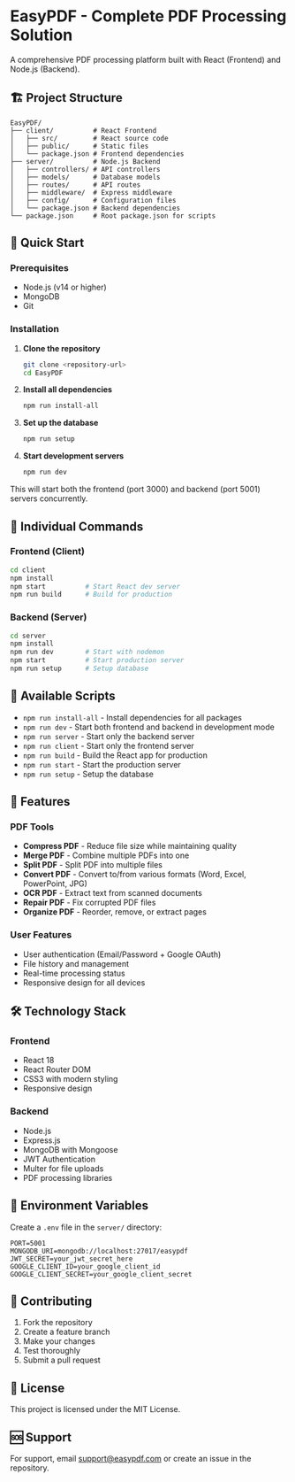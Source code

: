 # EasyPDF - Complete PDF Processing Solution

A comprehensive PDF processing platform built with React (Frontend) and Node.js (Backend).

## 🏗️ Project Structure

```
EasyPDF/
├── client/          # React Frontend
│   ├── src/         # React source code
│   ├── public/      # Static files
│   └── package.json # Frontend dependencies
├── server/          # Node.js Backend
│   ├── controllers/ # API controllers
│   ├── models/      # Database models
│   ├── routes/      # API routes
│   ├── middleware/  # Express middleware
│   ├── config/      # Configuration files
│   └── package.json # Backend dependencies
└── package.json     # Root package.json for scripts
```

## 🚀 Quick Start

### Prerequisites
- Node.js (v14 or higher)
- MongoDB
- Git

### Installation

1. **Clone the repository**
   ```bash
   git clone <repository-url>
   cd EasyPDF
   ```

2. **Install all dependencies**
   ```bash
   npm run install-all
   ```

3. **Set up the database**
   ```bash
   npm run setup
   ```

4. **Start development servers**
   ```bash
   npm run dev
   ```

This will start both the frontend (port 3000) and backend (port 5001) servers concurrently.

## 📁 Individual Commands

### Frontend (Client)
```bash
cd client
npm install
npm start          # Start React dev server
npm run build      # Build for production
```

### Backend (Server)
```bash
cd server
npm install
npm run dev        # Start with nodemon
npm start          # Start production server
npm run setup      # Setup database
```

## 🔧 Available Scripts

- `npm run install-all` - Install dependencies for all packages
- `npm run dev` - Start both frontend and backend in development mode
- `npm run server` - Start only the backend server
- `npm run client` - Start only the frontend server
- `npm run build` - Build the React app for production
- `npm run start` - Start the production server
- `npm run setup` - Setup the database

## 🌟 Features

### PDF Tools
- **Compress PDF** - Reduce file size while maintaining quality
- **Merge PDF** - Combine multiple PDFs into one
- **Split PDF** - Split PDF into multiple files
- **Convert PDF** - Convert to/from various formats (Word, Excel, PowerPoint, JPG)
- **OCR PDF** - Extract text from scanned documents
- **Repair PDF** - Fix corrupted PDF files
- **Organize PDF** - Reorder, remove, or extract pages

### User Features
- User authentication (Email/Password + Google OAuth)
- File history and management
- Real-time processing status
- Responsive design for all devices

## 🛠️ Technology Stack

### Frontend
- React 18
- React Router DOM
- CSS3 with modern styling
- Responsive design

### Backend
- Node.js
- Express.js
- MongoDB with Mongoose
- JWT Authentication
- Multer for file uploads
- PDF processing libraries

## 📝 Environment Variables

Create a `.env` file in the `server/` directory:

```env
PORT=5001
MONGODB_URI=mongodb://localhost:27017/easypdf
JWT_SECRET=your_jwt_secret_here
GOOGLE_CLIENT_ID=your_google_client_id
GOOGLE_CLIENT_SECRET=your_google_client_secret
```

## 🤝 Contributing

1. Fork the repository
2. Create a feature branch
3. Make your changes
4. Test thoroughly
5. Submit a pull request

## 📄 License

This project is licensed under the MIT License.

## 🆘 Support

For support, email support@easypdf.com or create an issue in the repository. 